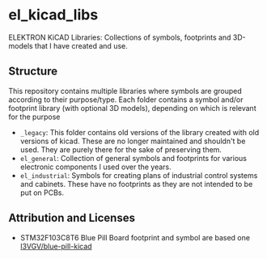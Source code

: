 # el_kicad_libs

ELEKTRON KiCAD Libraries: Collections of symbols, footprints and 3D-models that I have created and use.


## Structure

This repository contains multiple libraries where symbols are grouped according to their purpose/type. Each folder contains a symbol and/or footprint library (with optional 3D models), depending on which is relevant for the purpose

- ```_legacy```: This folder contains old versions of the library created with old versions of kicad. These are no longer maintained and shouldn't be used. They are purely there for the sake of preserving them. 
- ```el_general```: Collection of general symbols and footprints for various electronic components I used over the years.
- ```el_industrial```: Symbols for creating plans of industrial control systems and cabinets. These have no footprints as they are not intended to be put on PCBs.
 

## Attribution and Licenses

- STM32F103C8T6 Blue Pill Board footprint and symbol are based one [l3VGV/blue-pill-kicad](https://github.com/l3VGV/blue-pill-kicad)
